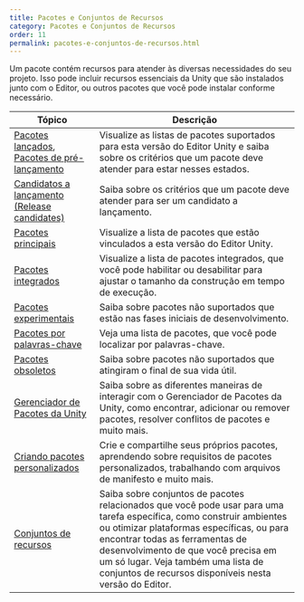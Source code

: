 ```yaml
---
title: Pacotes e Conjuntos de Recursos
category: Pacotes e Conjuntos de Recursos
order: 11
permalink: pacotes-e-conjuntos-de-recursos.html
---
```


Um pacote contém recursos para atender às diversas necessidades do seu projeto. Isso pode incluir recursos essenciais da Unity que são instalados junto com o Editor, ou outros pacotes que você pode instalar conforme necessário.

| Tópico | Descrição |
|-------|--------|
| [Pacotes lançados](), [Pacotes de pré-lançamento]() | Visualize as listas de pacotes suportados para esta versão do Editor Unity e saiba sobre os critérios que um pacote deve atender para estar nesses estados. |
| [Candidatos a lançamento (Release candidates)]() | Saiba sobre os critérios que um pacote deve atender para ser um candidato a lançamento. |
| [Pacotes principais]() | Visualize a lista de pacotes que estão vinculados a esta versão do Editor Unity. |
| [Pacotes integrados]() | Visualize a lista de pacotes integrados, que você pode habilitar ou desabilitar para ajustar o tamanho da construção em tempo de execução. |
| [Pacotes experimentais]() | Saiba sobre pacotes não suportados que estão nas fases iniciais de desenvolvimento. |
| [Pacotes por palavras-chave]() | Veja uma lista de pacotes, que você pode localizar por palavras-chave. |
| [Pacotes obsoletos]() | Saiba sobre pacotes não suportados que atingiram o final de sua vida útil. |
| [Gerenciador de Pacotes da Unity]() | Saiba sobre as diferentes maneiras de interagir com o Gerenciador de Pacotes da Unity, como encontrar, adicionar ou remover pacotes, resolver conflitos de pacotes e muito mais. |
| [Criando pacotes personalizados]() | Crie e compartilhe seus próprios pacotes, aprendendo sobre requisitos de pacotes personalizados, trabalhando com arquivos de manifesto e muito mais. |
| [Conjuntos de recursos]() | Saiba sobre conjuntos de pacotes relacionados que você pode usar para uma tarefa específica, como construir ambientes ou otimizar plataformas específicas, ou para encontrar todas as ferramentas de desenvolvimento de que você precisa em um só lugar. Veja também uma lista de conjuntos de recursos disponíveis nesta versão do Editor. |